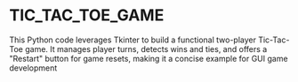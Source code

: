 # TIC_TAC_TOE_GAME
 This Python code leverages Tkinter to build a functional two-player Tic-Tac-Toe game. It manages player turns, detects wins and ties, and offers a "Restart" button for game resets, making it a concise example for GUI game development
